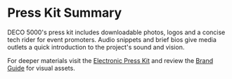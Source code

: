 # Press Kit Summary

DECO 5000's press kit includes downloadable photos, logos and a concise tech rider for event promoters. Audio snippets and brief bios give media outlets a quick introduction to the project's sound and vision.

For deeper materials visit the [Electronic Press Kit](portfolio/epk/epk.md) and review the [Brand Guide](BRAND_GUIDE.md) for visual assets.
